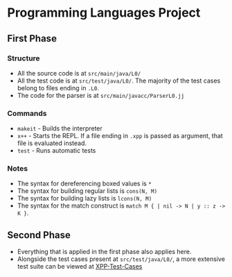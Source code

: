 # Programming Languages Project

## First Phase

### Structure

- All the source code is at `src/main/java/L0/`
- All the test code is at `src/test/java/L0/`. The majority of the test cases belong to files ending in `.L0`.
- The code for the parser is at `src/main/javacc/ParserL0.jj`

### Commands

- `makeit` - Builds the interpreter
- `x++` - Starts the REPL. If a file ending in `.xpp` is passed as argument, that file is evaluated instead.
- `test` - Runs automatic tests

### Notes

- The syntax for dereferencing boxed values is `*`
- The syntax for building regular lists is `cons(N, M)`
- The syntax for building lazy lists is `lcons(N, M)`
- The syntax for the match construct is `match M { | nil -> N | y :: z -> K }`.

## Second Phase

- Everything that is applied in the first phase also applies here.
- Alongside the test cases present at `src/test/java/L0/`, a more extensive test suite can be viewed at [XPP-Test-Cases](https://github.com/joserlopes/XPP-Test-Cases)

